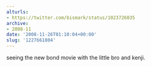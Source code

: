 ```yaml
---
alturls:
- https://twitter.com/bismark/status/1023726035
archive:
- 2008-11
date: '2008-11-26T01:10:04+00:00'
slug: '1227661804'
---
```


seeing the new bond movie with the little bro and kenji.

